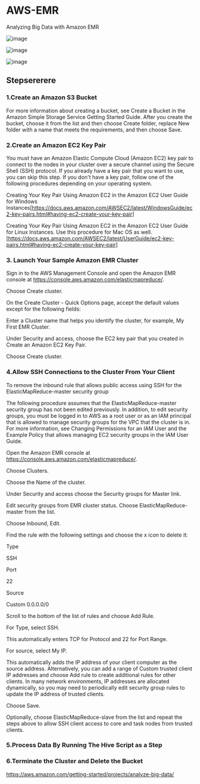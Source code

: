 #  AWS-EMR

Analyzing Big Data with Amazon EMR

![image](https://user-images.githubusercontent.com/48589838/77052931-91a99180-69f3-11ea-83dc-e9c47f0215f7.png)

![image](https://user-images.githubusercontent.com/48589838/77053019-b0a82380-69f3-11ea-89f0-f7b8a6d2a33a.png)

![image](https://user-images.githubusercontent.com/48589838/77053034-b6056e00-69f3-11ea-82ea-5fa1bb5d14e5.png)



## Stepsererere

### 1.Create an Amazon S3 Bucket
For more information about creating a bucket, see Create a Bucket in the Amazon Simple Storage Service Getting Started Guide. After you create the bucket, choose it from the list and then choose Create folder, replace New folder with a name that meets the requirements, and then choose Save.

### 2.Create an Amazon EC2 Key Pair
You must have an Amazon Elastic Compute Cloud (Amazon EC2) key pair to connect to the nodes in your cluster over a secure channel using the Secure Shell (SSH) protocol. If you already have a key pair that you want to use, you can skip this step. If you don't have a key pair, follow one of the following procedures depending on your operating system.

Creating Your Key Pair Using Amazon EC2 in the Amazon EC2 User Guide for Windows Instances[https://docs.aws.amazon.com/AWSEC2/latest/WindowsGuide/ec2-key-pairs.html#having-ec2-create-your-key-pair]

Creating Your Key Pair Using Amazon EC2 in the Amazon EC2 User Guide for Linux Instances. Use this procedure for Mac OS as well.[https://docs.aws.amazon.com/AWSEC2/latest/UserGuide/ec2-key-pairs.html#having-ec2-create-your-key-pair]

### 3. Launch Your Sample Amazon EMR Cluster
Sign in to the AWS Management Console and open the Amazon EMR console at https://console.aws.amazon.com/elasticmapreduce/.

Choose Create cluster.

On the Create Cluster - Quick Options page, accept the default values except for the following fields:

Enter a Cluster name that helps you identify the cluster, for example, My First EMR Cluster.

Under Security and access, choose the EC2 key pair that you created in Create an Amazon EC2 Key Pair.

Choose Create cluster.

### 4.Allow SSH Connections to the Cluster From Your Client
To remove the inbound rule that allows public access using SSH for the ElasticMapReduce-master security group

The following procedure assumes that the ElasticMapReduce-master security group has not been edited previously. In addition, to edit security groups, you must be logged in to AWS as a root user or as an IAM principal that is allowed to manage security groups for the VPC that the cluster is in. For more information, see Changing Permissions for an IAM User and the Example Policy that allows managing EC2 security groups in the IAM User Guide.

Open the Amazon EMR console at https://console.aws.amazon.com/elasticmapreduce/.

Choose Clusters.

Choose the Name of the cluster.

Under Security and access choose the Security groups for Master link.

Edit security groups from EMR cluster status.
Choose ElasticMapReduce-master from the list.

Choose Inbound, Edit.

Find the rule with the following settings and choose the x icon to delete it:

Type

SSH

Port

22

Source

Custom 0.0.0.0/0

Scroll to the bottom of the list of rules and choose Add Rule.

For Type, select SSH.

This automatically enters TCP for Protocol and 22 for Port Range.

For source, select My IP.

This automatically adds the IP address of your client computer as the source address. Alternatively, you can add a range of Custom trusted client IP addresses and choose Add rule to create additional rules for other clients. In many network environments, IP addresses are allocated dynamically, so you may need to periodically edit security group rules to update the IP address of trusted clients.

Choose Save.

Optionally, choose ElasticMapReduce-slave from the list and repeat the steps above to allow SSH client access to core and task nodes from trusted clients.

### 5.Process Data By Running The Hive Script as a Step

### 6.Terminate the Cluster and Delete the Bucket


https://aws.amazon.com/getting-started/projects/analyze-big-data/

